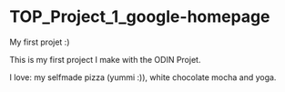 TOP_Project_1_google-homepage
=============

My first projet :)


This is my first project I make with the ODIN Projet. 

I love: my selfmade pizza (yummi :)), white chocolate mocha and yoga.
